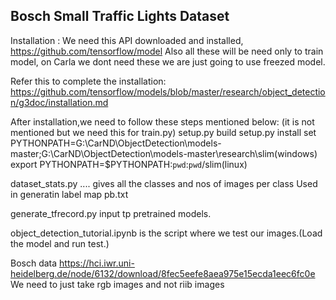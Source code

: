 ## Bosch Small Traffic Lights Dataset

Installation :
We need this API downloaded and installed, https://github.com/tensorflow/model
Also all these will be need only to train model, 
on Carla we dont need these we are just going to use freezed model.


Refer this to complete the installation:
https://github.com/tensorflow/models/blob/master/research/object_detection/g3doc/installation.md

After installation,we need to follow these steps mentioned below:
(it is not mentioned but we need this for train.py)
setup.py build
setup.py install
set PYTHONPATH=G:\CarND\ObjectDetection\models-master;G:\CarND\ObjectDetection\models-master\research\slim(windows)
export PYTHONPATH=$PYTHONPATH:`pwd`:`pwd`/slim(linux)

dataset_stats.py .... gives all the classes and nos of images per class
Used in generatin label map pb.txt

generate_tfrecord.py input tp pretrained models.

object_detection_tutorial.ipynb is the script where we test our images.(Load the model and run test.)

Bosch data
https://hci.iwr.uni-heidelberg.de/node/6132/download/8fec5eefe8aea975e15ecda1eec6fc0e
We need to just take rgb  images and not riib images



